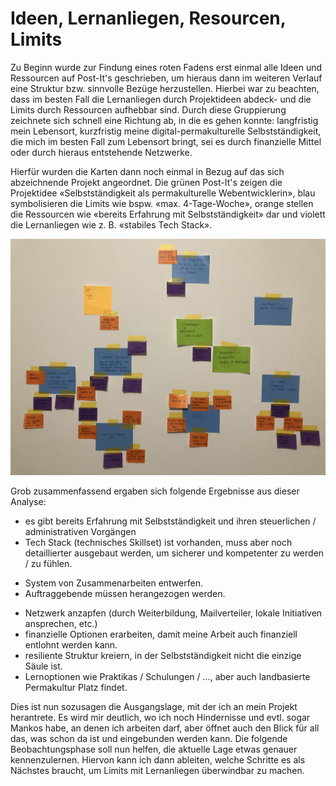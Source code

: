 # Ideen, Lernanliegen, Resourcen, Limits

Zu Beginn wurde zur Findung eines roten Fadens erst einmal alle Ideen und Ressourcen auf Post-It's geschrieben, um hieraus dann im weiteren Verlauf eine Struktur bzw. sinnvolle Bezüge herzustellen. Hierbei war zu beachten, dass im besten Fall die Lernanliegen durch Projektideen abdeck- und die Limits durch Ressourcen aufhebbar sind. Durch diese Gruppierung zeichnete sich schnell eine Richtung ab, in die es gehen konnte: langfristig mein Lebensort, kurzfristig meine digital-permakulturelle Selbstständigkeit, die mich im besten Fall zum Lebensort bringt, sei es durch finanzielle Mittel oder durch hieraus entstehende Netzwerke.

Hierfür wurden die Karten dann noch einmal in Bezug auf das sich abzeichnende Projekt angeordnet. Die grünen Post-It's zeigen die Projektidee «Selbstständigkeit als permakulturelle Webentwicklerin», blau symbolisieren die Limits wie bspw. «max. 4-Tage-Woche», orange stellen die Ressourcen wie «bereits Erfahrung mit Selbstständigkeit» dar und violett die Lernanliegen wie z. B. «stabiles Tech Stack».

![Clustern von Kategorien](./objectives-limits.jpg "Clustern von Kategorien")

Grob zusammenfassend ergaben sich folgende Ergebnisse aus dieser Analyse:

- es gibt bereits Erfahrung mit Selbstständigkeit und ihren steuerlichen / administrativen Vorgängen
- Tech Stack (technisches Skillset) ist vorhanden, muss aber noch detaillierter ausgebaut werden, um sicherer und kompetenter zu werden / zu fühlen.

 <c-text-block text="Onlinekurse und Praktika / vertiefende Erfahrung im Angestelltenbereich können hilfreich sein" label="resource" class="label-resource"/>

- System von Zusammenarbeiten entwerfen.
- Auftraggebende müssen herangezogen werden.

 <c-text-block text="Anfangs nur ca. 2 Tage / Woche an (freien) Projekten arbeiten und gleichzeitig angestellt arbeiten > Erhöhung der Sichtbarkeit bei gleichzeitiger Sicherheit" label="sukzession" class="label-succession"/>

- Netzwerk anzapfen (durch Weiterbildung, Mailverteiler, lokale Initiativen ansprechen, etc.)
- finanzielle Optionen erarbeiten, damit meine Arbeit auch finanziell entlohnt werden kann.
- resiliente Struktur kreiern, in der Selbstständigkeit nicht die einzige Säule ist.
- Lernoptionen wie Praktikas / Schulungen / ..., aber auch landbasierte Permakultur Platz findet.

Dies ist nun sozusagen die Ausgangslage, mit der ich an mein Projekt herantrete. Es wird mir deutlich, wo ich noch Hindernisse und evtl. sogar Mankos habe, an denen ich arbeiten darf, aber öffnet auch den Blick für all das, was schon da ist und eingebunden werden kann. Die folgende Beobachtungsphase soll nun helfen, die aktuelle Lage etwas genauer kennenzulernen. Hiervon kann ich dann ableiten, welche Schritte es als Nächstes braucht, um Limits mit Lernanliegen überwindbar zu machen.
